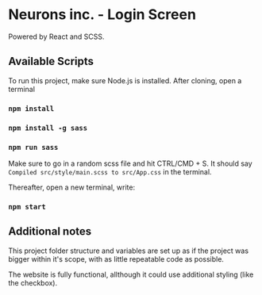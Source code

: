 # Neurons inc. - Login Screen

Powered by React and SCSS.

## Available Scripts

To run this project, make sure Node.js is installed.
After cloning, open a terminal

### `npm install`

### `npm install -g sass`

### `npm run sass`

Make sure to go in a random scss file and hit CTRL/CMD + S.
It should say `Compiled src/style/main.scss to src/App.css` in the terminal.

Thereafter, open a new terminal, write:

### `npm start`

## Additional notes

This project folder structure and variables are set up as if the project was bigger within it's scope, with as little repeatable code as possible.

The website is fully functional, allthough it could use additional styling (like the checkbox).
